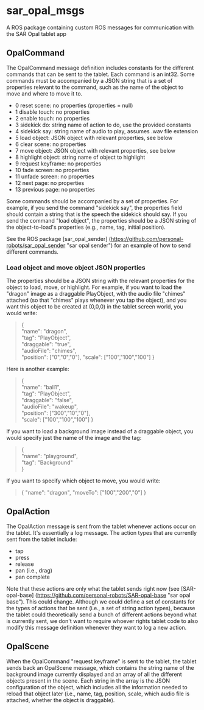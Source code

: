 # sar\_opal\_msgs
A ROS package containing custom ROS messages for communication with the SAR Opal tablet app

## OpalCommand
The OpalCommand message definition includes constants for the different commands that can be sent to the tablet. Each command is an int32. Some commands must be accompanied by a JSON string that is a set of properties relevant to the command, such as the name of the object to move and where to move it to. 
- 0 reset scene: 
    no properties (properties = null)
- 1 disable touch: 
    no properties
- 2 enable touch: 
    no properties
- 3 sidekick do: 
    string name of action to do, use the provided constants
- 4 sidekick say: 
    string name of audio to play, assumes .wav file extension
- 5 load object: 
    JSON object with relevant properties, see below
- 6 clear scene: 
    no properties
- 7 move object: 
    JSON object with relevant properties, see below
- 8 highlight object: 
    string name of object to highlight
- 9 request keyframe: 
    no properties
- 10 fade screen: 
    no properties
- 11 unfade screen: 
    no properties
- 12 next page: 
    no properties
- 13 previous page: 
    no properties

Some commands should be accompanied by a set of properties. For example, if you send the command "sidekick say", the properties field should contain a string that is the speech the sidekick should say. If you send the command "load object", the properties should be a JSON string of the object-to-load's properties (e.g., name, tag, initial position). 

See the ROS package [sar\_opal\_sender] (https://github.com/personal-robots/sar_opal_sender "sar opal sender") for an example of how to send different commands. 

### Load object and move object JSON properties 
The properties should be a JSON string with the relevant properties for the object to load, move, or highlight. For example, if you want to load the "dragon" image as a draggable PlayObject, with the audio file "chimes" attached (so that "chimes" plays whenever you tap the object), and you want this object to be created at \(0,0,0\) in the tablet screen world, you would write:
> {  
>    "name": "dragon",  
>    "tag": "PlayObject",  
>    "draggable": "true",  
>    "audioFile": "chimes",  
>    "position": ["0","0","0"], 
>    "scale": ["100","100","100"]
> }

Here is another example:
> {  
>    "name": "ball1",  
>    "tag": "PlayObject",  
>    "draggable": "false",  
>    "audioFile": "wakeup",  
>    "position": ["300","10","0"],  
>    "scale": ["100","100","100"]
> }

If you want to load a background image instead of a draggable object, you would specify just the name of the image and the tag:
> {  
>    "name": "playground",  
>    "tag": "Background"  
> }  

If you want to specify which object to move, you would write:
> {
>     "name": "dragon",
>     "moveTo": ["100","200","0"]
> }

## OpalAction
The OpalAction message is sent from the tablet whenever actions occur on the tablet. It's essentially a log message. The action types that are currently sent from the tablet include:

- tap
- press
- release
- pan \(i.e., drag\)
- pan complete

Note that these actions are only what the tablet sends right now (see [SAR\-opal\-base] (https://github.com/personal-robots/SAR-opal-base "sar opal base"). This could change. Although we could define a set of constants for the types of actions that be sent (i.e., a set of string action types), because the tablet could theoretically send a bunch of different actions beyond what is currently sent, we don't want to require whoever rights tablet code to also modify this message definition whenever they want to log a new action.

## OpalScene
When the OpalCommand "request keyframe" is sent to the tablet, the tablet sends back an OpalScene message, which contains the string name of the background image currently displayed and an array of all the different objects present in the scene. Each string in the array is the JSON configuration of the object, which includes all the information needed to reload that object later (i.e., name, tag, position, scale, which audio file is attached, whether the object is draggable).
